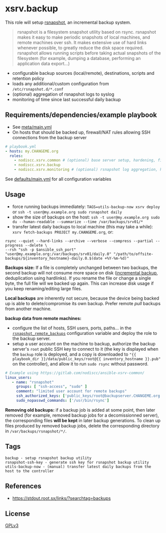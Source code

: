 # xsrv.backup

This role will setup [rsnapshot](https://rsnapshot.org), an incremental backup system.

>rsnapshot is a filesystem snapshot utility based on rsync.
>rsnapshot makes it easy to make periodic snapshots of local machines, and remote machines over ssh.
>It makes extensive use of hard links whenever possible, to greatly reduce the disk space required.
>rsnapshot allows running scripts before taking actual snapshots of the filesystem (for example, dumping a database, performing an application data export...)

- configurable backup sources (local/remote), destinations, scripts and retention policy
- loads any additional/custom configuration from `/etc/rsnapshot.d/*.conf`
- (optional) aggregation of rsnapshot logs to syslog
- monitoring of time since last successful daily backup


## Requirements/dependencies/example playbook

- See [meta/main.yml](meta/main.yml)
- On hosts that should be backed up, firewall/NAT rules allowing SSH connections from the backup server

```yaml
# playbook.yml
- hosts: my.CHANGEME.org
  roles:
    - nodiscc.xsrv.common # (optional) base server setup, hardening, firewall, bruteforce prevention
    - nodiscc.xsrv.backup
    - nodiscc.xsrv.monitoring # (optional) rsnapshot log aggregation, health monitoring
```

See [defaults/main.yml](defaults/main.yml) for all configuration variables




## Usage

- force running backups immediately: `TAGS=utils-backup-now xsrv deploy` or `ssh -t user@my.example.org sudo rsnapshot daily`
- show the size of backups on the host: `ssh -t user@my.example.org sudo du --human-readable --summarize --time /var/backups/srv01/*`
- transfer latest daily backups to local machine (this may take a while): `xsrv fetch-backups PROJECT my.CHANGEME.org`, or:

```
rsync --quiet --hard-links --archive --verbose --compress --partial --progress --delete \
--rsh "ssh -p $ansible_ssh_port"
"user@my.example.org:/var/backups/srv01/daily.0" "/path/to/offsite-backups/${inventory_hostname}-daily.0.$(date +%Y-%m-%d)"
```

**Backups size:** If a file is completely unchanged between two backups, the second backup  will not consume more space on disk ([incremental backup](https://en.wikipedia.org/wiki/Incremental_backup), deduplication using hardlinks). If you rename the file or change a single byte, the full file will we backed up again. This can increase disk usage if you keep renaming/editing large files.

**Local backups** are inherently not secure, because the device being backed up is able to delete/compromise its own backup. Prefer remote _pull_ backups from another machine.

**backup data from remote machines:**
 - configure the list of hosts, SSH users, ports, paths... in the [`rsnapshot_remote_backups`](backup/defaults/main.yml#L41) configuration variable and deploy the role to the backup server.
 - setup a user account on the machine to backup, authorize the backup server's `root` public SSH key to connect to it (the key is displayed when the `backup` role is deployed, and a copy is downloaded to `"{{ playbook_dir }}/data/public_keys/root@{{ inventory_hostname }}.pub"` on the controller), and allow it to run `sudo rsync` without password.

```yaml
# Example using https://gitlab.com/nodiscc/ansible-xsrv-common/
linux_users:
   - name: "rsnapshot"
     groups: [ "ssh-access", "sudo" ]
     comment: "limited user account for remote backups"
     ssh_authorized_keys: ['public_keys/root@backupserver.CHANGEME.org']
     sudo_nopasswd_commands: ['/usr/bin/rsync']
```

**Removing old backups:** if a backup job is added at some point, then later removed (for example, removed backup jobs for a decomissionned server), the corresponding files **will be kept** in later backup generations. To clean up files produced by removed backup jobs, delete the corresponding directory in `/var/backups/rsnapshot/*/`.

## Tags

<!--BEGIN TAGS LIST-->
```
backup - setup rsnapshot backup utility
rsnapshot-ssh-key - generate ssh key for rsnapshot backup utility
utils-backup-now - (manual) transfer latest daily backups from the host to the controller
```
<!--END TAGS LIST-->


## References

- https://stdout.root.sx/links/?searchtag=backups


## License

[GPLv3](../../LICENSE)
